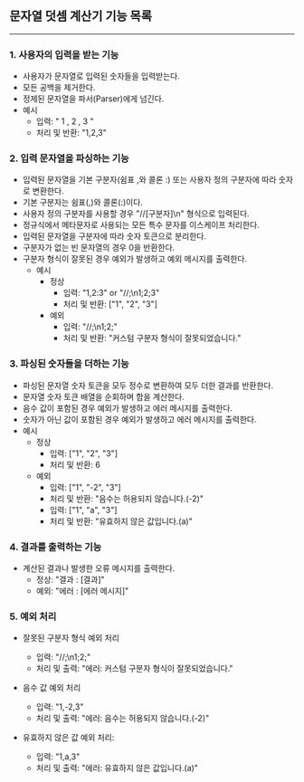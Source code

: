 ## 문자열 덧셈 계산기 기능 목록

---
### 1. 사용자의 입력을 받는 기능
- 사용자가 문자열로 입력된 숫자들을 입력받는다.
- 모든 공백을 제거한다.
- 정제된 문자열을 파서(Parser)에게 넘긴다.
- 예시
    - 입력: " 1 , 2 , 3 "
    - 처리 및 반환: "1,2,3"

### 2. 입력 문자열을 파싱하는 기능
- 입력된 문자열을 기본 구분자(쉼표 ,와 콜론 :) 또는 사용자 정의 구분자에 따라 숫자로 변환한다.
- 기본 구분자는 쉼표(,)와 콜론(:)이다.
- 사용자 정의 구분자를 사용할 경우 "//[구분자]\n" 형식으로 입력된다.
- 정규식에서 메타문자로 사용되는 모든 특수 문자를 이스케이프 처리한다.
- 입력된 문자열을 구분자에 따라 숫자 토큰으로 분리한다.
- 구분자가 없는 빈 문자열의 경우 0을 반환한다.
- 구분자 형식이 잘못된 경우 예외가 발생하고 예외 메시지를 출력한다.
    - 예시
        - 정상
            - 입력: "1,2:3" or "//;\n1;2;3"
            - 처리 및 반환: ["1", "2", "3"]
        - 예외
            - 입력: "//;\n1;2;"
            - 처리 및 반환: "커스텀 구분자 형식이 잘못되었습니다."

### 3. 파싱된 숫자들을 더하는 기능
- 파싱된 문자열 숫자 토큰을 모두 정수로 변환하여 모두 더한 결과를 반환한다.
- 문자열 숫자 토큰 배열을 순회하며 합을 계산한다.
- 음수 값이 포함된 경우 예외가 발생하고 에러 메시지를 출력한다.
- 숫자가 아닌 값이 포함된 경우 예외가 발생하고 에러 메시지를 출력한다.
- 예시
    - 정상
        - 입력: ["1", "2", "3"]
        - 처리 및 반환: 6
    - 예외
        - 입력: ["1", "-2", "3"]
        - 처리 및 반환: "음수는 허용되지 않습니다.(-2)"
        - 입력: ["1", "a", "3"]
        - 처리 및 반환: "유효하지 않은 값입니다.(a)"

### 4. 결과를 출력하는 기능
- 계산된 결과나 발생한 오류 메시지를 출력한다.
    - 정상: "결과 : [결과]"
    - 예외: "에러 : [에러 메시지]"

### 5. 예외 처리
- 잘못된 구분자 형식 예외 처리
    - 입력: "//;\n1;2;"
    - 처리 및 출력: "에러: 커스텀 구분자 형식이 잘못되었습니다."


- 음수 값 예외 처리
    - 입력: "1,-2,3"
    - 처리 및 출력: "에러: 음수는 허용되지 않습니다.(-2)"


- 유효하지 않은 값 예외 처리:
    - 입력: "1,a,3"
    - 처리 및 출력: "에러: 유효하지 않은 값입니다.(a)"